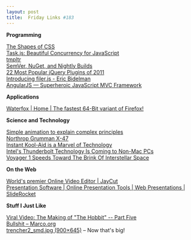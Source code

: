 ```yaml
---
layout: post
title:  Friday Links #183
---
```

**Programming**

[The Shapes of CSS](http://www.stumbleupon.com/su/6Zaby8/css-tricks.com/examples/ShapesOfCSS/)   
[Task.js: Beautiful Concurrency for JavaScript](http://taskjs.org/)   
[tmpltr](http://rocktronica.github.com/tmpltr/)   
[SemVer, NuGet, and Nightly Builds](http://feeds.haacked.com/~r/haacked/~3/vg0D-1Sp1k8/semver-nuget-nightly-builds.aspx)   
[22 Most Popular jQuery Plugins of 2011](http://www.moretechtips.net/2011/12/22-most-popular-jquery-plugins-of-2011.html)   
[Introducing filer.js - Eric Bidelman](http://ericbidelman.tumblr.com/post/14866798359/introducing-filer-js)   
[AngularJS — Superheroic JavaScript MVC Framework](http://angularjs.org/#/)

**Applications**

[Waterfox | Home | The fastest 64-Bit variant of Firefox!](http://waterfoxproj.sourceforge.net/)

**Science and Technology**

[Simple animation to explain complex principles](http://www.stumbleupon.com/su/1vAEqz/hiox.org/30629-simple-animation.php/)   
[Northrop Grumman X-47](http://www.popsci.com/bown/2011/product/northrop-grumman-x-47)   
[Instant Kool-Aid is a Marvel of Technology](http://www.popsci.com/diy/article/2011-11/instant-kool-aid-eight-ounces-water-and-full-innovation)   
[Intel's Thunderbolt Technology Is Coming to Non-Mac PCs](http://allthingsd.com/20111227/intels-thunderbolt-technology-is-coming-to-non-mac-pcs/)   
[Voyager 1 Speeds Toward The Brink Of Interstellar Space](http://www.npr.org/blogs/thetwo-way/2011/12/26/143676838/voyager-1-speeds-toward-the-brink-of-interstellar-space?ft=1&f=1019)

**On the Web**

[World's premier Online Video Editor | JayCut](http://jaycut.com/)   
[Presentation Software | Online Presentation Tools | Web Presentations | SlideRocket](http://www.sliderocket.com/)

**Stuff I Just Like**

[Viral Video: The Making of "The Hobbit" -- Part Five](http://allthingsd.com/20111227/viral-video-the-making-of-the-hobbit-part-five/)   
[Bullshit – Marco.org](http://www.marco.org/2011/12/29/bullshit)   
[trencher2_smd.jpg (900×645)](http://zuserver2.star.ucl.ac.uk/~apod/apod/image/1010/trencher2_smd.jpg) – Now that's big!
